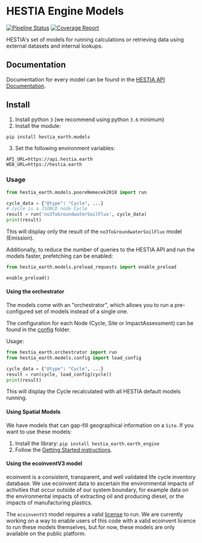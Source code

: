 # HESTIA Engine Models

[![Pipeline Status](https://gitlab.com/hestia-earth/hestia-engine-models/badges/master/pipeline.svg)](https://gitlab.com/hestia-earth/hestia-engine-models/commits/master)
[![Coverage Report](https://gitlab.com/hestia-earth/hestia-engine-models/badges/master/coverage.svg)](https://gitlab.com/hestia-earth/hestia-engine-models/commits/master)

HESTIA's set of models for running calculations or retrieving data using external datasets and internal lookups.

## Documentation

Documentation for every model can be found in the [HESTIA API Documentation](https://hestia.earth/docs/#hestia-calculation-models).

## Install

1. Install python `3` (we recommend using python `3.6` minimum)
2. Install the module:
```bash
pip install hestia_earth.models
```
3. Set the following environment variables:
```
API_URL=https://api.hestia.earth
WEB_URL=https://hestia.earth
```

### Usage

```python
from hestia_earth.models.pooreNemecek2018 import run

cycle_data = {"@type": "Cycle", ...}
# cycle is a JSONLD node Cycle
result = run('no3ToGroundwaterSoilFlux', cycle_data)
print(result)
```

This will display only the result of the `no3ToGroundwaterSoilFlux` model (Emission).

Additionally, to reduce the number of queries to the HESTIA API and run the models faster, prefetching can be enabled:
```python
from hestia_earth.models.preload_requests import enable_preload

enable_preload()
```

#### Using the orchestrator

The models come with an "orchestrator", which allows you to run a pre-configured set of models instead of a single one.

The configuration for each Node (Cycle, Site or ImpactAssessment) can be found in the [config](./config) folder.

Usage:
```python
from hestia_earth.orchestrator import run
from hestia_earth.models.config import load_config

cycle_data = {"@type": "Cycle", ...}
result = run(cycle, load_config(cycle))
print(result)
```

This will display the Cycle recalculated with all HESTIA default models running.

#### Using Spatial Models

We have models that can gap-fill geographical information on a `Site`. If you want to use these models:
1. Install the library: `pip install hestia_earth.earth_engine`
2. Follow the [Getting Started instructions](https://gitlab.com/hestia-earth/hestia-earth-engine#getting-started).

#### Using the ecoinventV3 model

ecoinvent is a consistent, transparent, and well validated life cycle inventory database.
We use ecoinvent data to ascertain the environmental impacts of activities that occur outside of our system boundary, for example data on the environmental impacts of extracting oil and producing diesel, or the impacts of manufacturing plastics.

The `ecoinventV3` model requires a valid [license](https://ecoinvent.org/offerings/licences/) to run. We are currently working on a way to enable users of this code with a valid ecoinvent licence to run these models themselves, but for now, these models are only available on the public platform.
